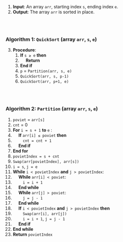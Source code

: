 

<br>
<br>

1. **Input**: An array `arr`, starting index `s`, ending index `e`.
2. **Output**: The array `arr` is sorted in place.

<br>
<br>


### Algorithm 1: `QuickSort` (array `arr`, `s`, `e`)

3. **Procedure**:
   1. **If** `s ≥ e` **then**
   2. &emsp; **Return**
   3. **End if**
   4. `p` = `Partition(arr, s, e)`
   5. `QuickSort(arr, s, p-1)`
   6. `QuickSort(arr, p+1, e)`

<br>
<br>

### Algorithm 2: `Partition` (array `arr`, `s`, `e`)

   1. `poviet` = `arr[s]`
   2. `cnt` = 0
   3. **For** `i = s + 1` **to** `e` :
   4. &emsp; **If** `arr[i] ≤ poviet` **then**
   5. &emsp;&emsp; `cnt = cnt + 1`
   6. &emsp; **End if**
   7. **End for**
   8. `povietIndex = s + cnt`
   9. `Swap(arr[povietIndex], arr[s])`
   10. `i = s`, `j = e`
   11. **While** `i < povietIndex` **and** `j > povietIndex`:
   12. &emsp; **While** `arr[i] < poviet`:
   13. &emsp;&emsp; `i = i + 1`
   14. &emsp; **End while**
   15. &emsp; **While** `arr[j] > poviet`:
   16. &emsp;&emsp; `j = j - 1`
   17. &emsp; **End while**
   18. &emsp; **If** `i < povietIndex` **and** `j > povietIndex` **then**
   19. &emsp;&emsp; `Swap(arr[i], arr[j])`
   20. &emsp;&emsp; `i = i + 1`, `j = j - 1`
   21. &emsp; **End if**
   22. **End while**
   23. **Return** `povietIndex`
